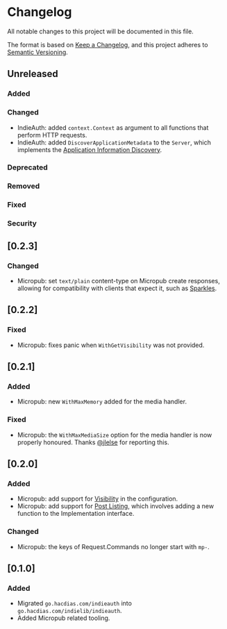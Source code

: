 # Changelog

All notable changes to this project will be documented in this file.

The format is based on [Keep a Changelog](https://keepachangelog.com/en/1.0.0/),
and this project adheres to [Semantic Versioning](https://semver.org/spec/v2.0.0.html).

## Unreleased

### Added

### Changed

- IndieAuth: added `context.Context` as argument to all functions that perform HTTP requests.
- IndieAuth: added `DiscoverApplicationMetadata` to the `Server`, which implements the [Application Information Discovery](https://indieauth.spec.indieweb.org/#application-information).

### Deprecated

### Removed

### Fixed

### Security

## [0.2.3]

### Changed

- Micropub: set `text/plain` content-type on Micropub create responses, allowing for compatibility with clients that expect it, such as [Sparkles](https://sparkles.sploot.com/).

## [0.2.2]

### Fixed

- Micropub: fixes panic when `WithGetVisibility` was not provided.

## [0.2.1]

### Added

- Micropub: new `WithMaxMemory` added for the media handler.

### Fixed

- Micropub: the `WithMaxMediaSize` option for the media handler is now properly honoured. Thanks [@jlelse](https://jlelse.blog/) for reporting this.

## [0.2.0]

### Added

- Micropub: add support for [Visibility](https://indieweb.org/Micropub-extensions#Visibility) in the configuration.
- Micropub: add support for [Post Listing](https://indieweb.org/Micropub-extensions#Query_for_Post_List), which involves adding a new function to the Implementation interface.

### Changed

- Micropub: the keys of Request.Commands no longer start with `mp-`.

## [0.1.0]

### Added

- Migrated `go.hacdias.com/indieauth` into `go.hacdias.com/indielib/indieauth`.
- Added Micropub related tooling.
